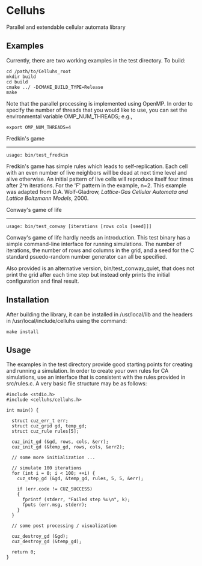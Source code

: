 Celluhs
=======

Parallel and extendable cellular automata library

Examples
--------

Currently, there are two working examples in the test directory. To build:

    cd /path/to/Celluhs_root
    mkdir build
    cd build
    cmake ../ -DCMAKE_BUILD_TYPE=Release
    make

Note that the parallel processing is implemented using OpenMP. In order to
specify the number of threads that you would like to use, you can set the 
environmental variable OMP_NUM_THREADS; e.g.,

    export OMP_NUM_THREADS=4
    
Fredkin's game
______________

    usage: bin/test_fredkin

Fredkin's game has simple rules which leads to self-replication. Each cell with 
an even number of live neighbors will be dead at next time level and alive 
otherwise. An initial pattern of live cells will reproduce itself four times 
after 2^n iterations. For the 'F' pattern in the example, n=2. 
This example was adapted from D.A. Wolf-Gladrow, _Lattice-Gas Cellular Automata 
and Lattice Boltzmann Models_, 2000.

Conway's game of life
_____________________

    usage: bin/test_conway [iterations [rows cols [seed]]]

Conway's game of life hardly needs an introduction. This test binary has a
simple command-line interface for running simulations. The number of iterations,
the number of rows and columns in the grid, and a seed for the C standard
psuedo-random number generator can all be specified.

Also provided is an alternative version, bin/test_conway_quiet, that does not
print the grid after each time step but instead only prints the initial
configuration and final result.

Installation
------------

After building the library, it can be installed in /usr/local/lib and
the headers in /usr/local/include/celluhs using the command:

    make install

Usage
-------
The examples in the test directory provide good starting points for creating
and running a simulation. In order to create your own rules for CA simulations,
use an interface that is consistent with the rules provided in src/rules.c.
A very basic file structure may be as follows:

    #include <stdio.h>
    #include <celluhs/celluhs.h>

    int main() {
      
      struct cuz_err_t err;
      struct cuz_grid gd, temp_gd;
      struct cuz_rule rules[5];

      cuz_init_gd (&gd, rows, cols, &err);
      cuz_init_gd (&temp_gd, rows, cols, &err2);
      
      // some more initialization ...

      // simulate 100 iterations
      for (int i = 0; i < 100; ++i) {
        cuz_step_gd (&gd, &temp_gd, rules, 5, 5, &err);
        
        if (err.code != CUZ_SUCCESS)
        {
          fprintf (stderr, "Failed step %u\n", k);
          fputs (err.msg, stderr);
        }
      }

      // some post processing / visualization

      cuz_destroy_gd (&gd);
      cuz_destroy_gd (&temp_gd);

      return 0;
    }
